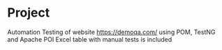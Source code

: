 # Project
Automation Testing of website https://demoqa.com/ using POM, TestNG and Apache POI 
Excel table with manual tests is included
